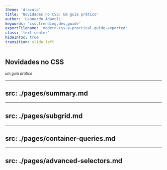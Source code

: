 ```yaml
---
theme: 'dracula'
title: 'Novidades no CSS: Um guia prático'
author: 'Leonardo Adamoli'
keywords: 'css,trending,dev,guide'
exportFilename: 'modern-css-a-practical-guide-exported'
class: 'text-center'
hideInToc: true
transition: slide-left
---
```


<!-- Intro -->
<section>
  <h1 class="font-bold !text-white" v-motion-slide-right>
    Novidades no CSS
  </h1>

  <small class="inline-flex items-end gap-2 !text-green" v-motion-slide-left>
    <i>um guia prático</i>
    <fluent-emoji-nail-polish-light class="w-[30px] h-[30px]" />
  </small>
</section>

<!-- Toc -->
---
src: ./pages/summary.md
---

<!-- Subgrid -->
---
src: ./pages/subgrid.md
---

<!-- Container queries -->
---
src: ./pages/container-queries.md
---

<!-- Advanced selectors -->
---
src: ./pages/advanced-selectors.md
---
